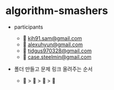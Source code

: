 # algorithm-smashers
- participants
    - 🦭 kjh91.sam@gmail.com
    - 🍉 alexuhyun@gmail.com
    - 🤮 tjdgus970328@gmail.com
    - 🦉 case.steelmin@gmail.com

- 폴더 만들고 문제 링크 올려주는 순서
    - 🦭 > 🍉 > 🤮 > 🦉